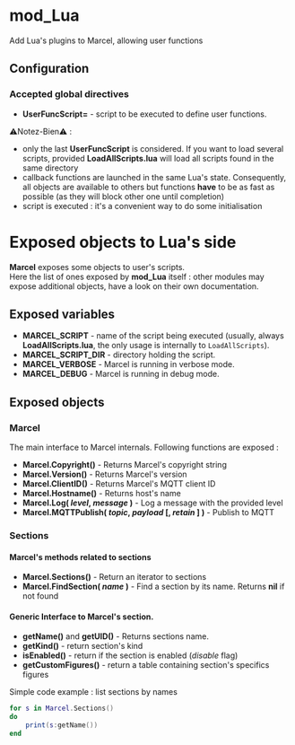 mod_Lua
====

Add Lua's plugins to Marcel, allowing user functions

## Configuration

### Accepted global directives
* **UserFuncScript=** - script to be executed to define user functions.

⚠️Notez-Bien⚠️ : 
  * only the last **UserFuncScript** is considered. If you want to load 
several scripts, provided **LoadAllScripts.lua** will load all scripts found in the same directory
  * callback functions are launched in the same Lua's state. Consequently, all objects are available 
to others but functions **have** to be as fast as possible (as they will block other one until completion)
  * script is executed : it's a convenient way to do some initialisation

# Exposed objects to Lua's side

**Marcel** exposes some objects to user's scripts.<br>
Here the list of ones exposed by **mod_Lua** itself : other modules may expose additional objects, have a look on their own documentation.

## Exposed variables

  * **MARCEL_SCRIPT** - name of the script being executed (usually, always **LoadAllScripts.lua**, the only usage is internally to `LoadAllScripts`).
  * **MARCEL_SCRIPT_DIR** - directory holding the script.
  * **MARCEL_VERBOSE** - Marcel is running in verbose mode.
  * **MARCEL_DEBUG** - Marcel is running in debug mode.

## Exposed objects

### Marcel

The main interface to Marcel internals. Following functions are exposed :

  * **Marcel.Copyright()** - Returns Marcel's copyright string
  * **Marcel.Version()** - Returns Marcel's version
  * **Marcel.ClientID()** - Returns Marcel's MQTT client ID
  * **Marcel.Hostname()** - Returns host's name
  * **Marcel.Log( *level*, *message* )** - Log a message with the provided level
  * **Marcel.MQTTPublish( *topic*, *payload* [, *retain* ] )** - Publish to MQTT

### Sections

#### Marcel's methods related to sections

  * **Marcel.Sections()** - Return an iterator to sections
  * **Marcel.FindSection( *name* )** - Find a section by its name. Returns **nil** if not found

#### Generic Interface to Marcel's section.

  * **getName()** and **getUID()** - Returns sections name.
  * **getKind()** - return section's kind
  * **isEnabled()** - return if the section is enabled (*disable* flag)
  * **getCustomFigures()** - return a table containing section's specifics figures

Simple code example : list sections by names
```Lua
for s in Marcel.Sections()
do 
	print(s:getName()) 
end
```
